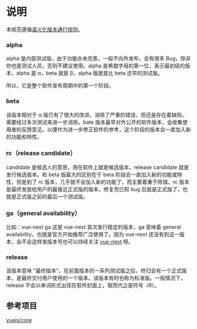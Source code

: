 # 说明
本规范遵循[语义化版本通行规则](https://semver.org/)。
### alpha

alpha 是内部测试版，由于功能亦未完善，一般不向外发布，会有很多 Bug，除非你也是测试人员，否则不建议使用。alpha 是希腊字母的第一位，表示最初级的版本，alpha 是 α，beta 就是 β，alpha 版就是比 beta 还早的测试版。

所以，它是整个软件发布周期中的第一个阶段。  

### beta

该版本相对于 α 版已有了很大的改进，消除了严重的错误，但还是存在着缺陷，需要经过多次测试来进一步消除。bate 版本最早对外公开的软件版本，会收集使用者的反馈意见，以便作为进一步修正软件的参考，这个阶段的版本会一直加入新的功能和特性。  

### rc（release candidate）

candidate 是候选人的意思，用在软件上就是候选版本，release candidate 就是发行候选版本。和 beta 版最大的区别在于 beta 阶段会一直加入新的功能或特性，但是到了 rc 版本，几乎就不会加入新的功能了，而主要着重于除错。rc 版本是最终发放给用户的最接近正式版的版本，修复完已知 bug 后就是正式版了，也就是正式版之前的最后一个测试版。  

### ga（general availability）

比如：vue-next ga 这是 vue-next 首次发行稳定的版本，ga 意味着 general availability，也就是官方开始推荐广泛使用了。因为 vue-next 还没有到这一版本，会不会这样发版本号也可以持续关注 [vue-next](https://link.juejin.cn?target=https%3A%2F%2Fgithub.com%2Fvuejs%2Fvue-next%2Freleases "https://github.com/vuejs/vue-next/releases") 呀。  

### release

该版本意味 "最终版本"，在前面版本的一系列测试版之后，终归会有一个正式版本，是最终交付用户使用的一个版本。该版本有时也称为标准版。一般情况下，release 不会以单词形式出现在软件封面上，取而代之是符号（R）。


## 参考项目
[vuejs/core](https://github.com/vuejs/core)